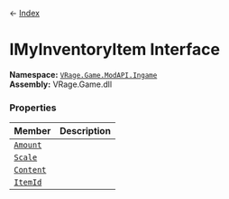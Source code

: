 ← [Index](index)
# IMyInventoryItem Interface
**Namespace:** [`VRage.Game.ModAPI.Ingame`](VRage.Game.ModAPI.Ingame)  
**Assembly:** VRage.Game.dll  
### Properties
|Member|Description|
|---|---|
|[`Amount`](VRage.Game.ModAPI.Ingame.Amount)||
|[`Scale`](VRage.Game.ModAPI.Ingame.Scale)||
|[`Content`](VRage.Game.ModAPI.Ingame.Content)||
|[`ItemId`](VRage.Game.ModAPI.Ingame.ItemId)||
